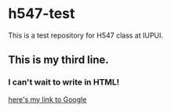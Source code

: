 # h547-test
This is a test repository for H547 class at IUPUI.
## This is my third line.

### I can't wait to write in HTML!

[here's my link to Google](www.google.com)
